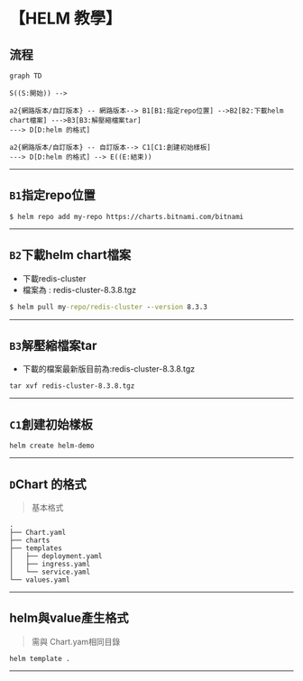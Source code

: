 # 【HELM 教學】

## 流程

```mermaid
graph TD

S((S:開始)) --> 

a2{網路版本/自訂版本} -- 網路版本--> B1[B1:指定repo位置] -->B2[B2:下載helm chart檔案] --->B3[B3:解壓縮檔案tar] 
---> D[D:helm 的格式]

a2{網路版本/自訂版本} -- 自訂版本--> C1[C1:創建初始樣板]
---> D[D:helm 的格式] --> E((E:結束)) 

```
---

## `B1`指定repo位置
```
$ helm repo add my-repo https://charts.bitnami.com/bitnami
```
---
## `B2`下載helm chart檔案
- 下載redis-cluster
- 檔案為 : redis-cluster-8.3.8.tgz
``` cmd
$ helm pull my-repo/redis-cluster --version 8.3.3
```
---
## `B3`解壓縮檔案tar
- 下載的檔案最新版目前為:redis-cluster-8.3.8.tgz
```
tar xvf redis-cluster-8.3.8.tgz
```
---
## `C1`創建初始樣板
```
helm create helm-demo
```
---
## `D`Chart 的格式
>基本格式
```
.
├── Chart.yaml
├── charts
├── templates
│   ├── deployment.yaml
│   ├── ingress.yaml
│   └── service.yaml
└── values.yaml
```
---
## helm與value產生格式
> 需與 Chart.yam相同目錄
```
helm template .
```
---
